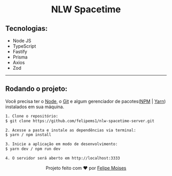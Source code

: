 <h1 align="center">NLW Spacetime</h1>

<h2>Tecnologias:</h2>

- Node JS
- TypeScript
- Fastify
- Prisma
- Axios
- Zod

---

<h2>Rodando o projeto:</h2>

Você precisa ter o [Node](https://nodejs.org/en/), o [Git](https://git-scm.com/) e algum gerenciador de pacotes([NPM](https://docs.npmjs.com/downloading-and-installing-node-js-and-npm/) | [Yarn](https://classic.yarnpkg.com/lang/en/docs/install)) instalados em sua máquina.

```bash
1. Clone o repositório:
$ git clone https://github.com/felipems1/nlw-spacetime-server.git

2. Acesse a pasta e instale as dependências via terminal:
$ yarn / npm install

3. Inicie a aplicação em modo de desenvolvimento:
$ yarn dev / npm run dev

4. O servidor será aberto em http://localhost:3333
```

<p align="center">Projeto feito com ❤️ por <a href="https://www.linkedin.com/in/felipems1/">Felipe Moises</a></p>
